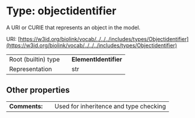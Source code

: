 
# Type: objectidentifier


A URI or CURIE that represents an object in the model.

URI: [https://w3id.org/biolink/vocab/../../../includes/types/Objectidentifier](https://w3id.org/biolink/vocab/../../../includes/types/Objectidentifier)

|  |  |  |
| --- | --- | --- |
| Root (builtin) type | | **ElementIdentifier** |
| Representation | | str |

## Other properties

|  |  |  |
| --- | --- | --- |
| **Comments:** | | Used for inheritence and type checking |

